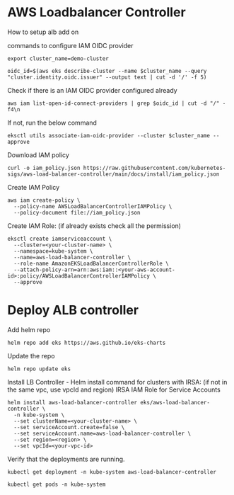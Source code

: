 # AWS Loadbalancer Controller

How to setup alb add on

commands to configure IAM OIDC provider
```
export cluster_name=demo-cluster
```

```
oidc_id=$(aws eks describe-cluster --name $cluster_name --query "cluster.identity.oidc.issuer" --output text | cut -d '/' -f 5) 
```

Check if there is an IAM OIDC provider configured already
```
aws iam list-open-id-connect-providers | grep $oidc_id | cut -d "/" -f4\n
```

If not, run the below command
```
eksctl utils associate-iam-oidc-provider --cluster $cluster_name --approve
```

Download IAM policy
```
curl -o iam_policy.json https://raw.githubusercontent.com/kubernetes-sigs/aws-load-balancer-controller/main/docs/install/iam_policy.json
```

Create IAM Policy
```
aws iam create-policy \
  --policy-name AWSLoadBalancerControllerIAMPolicy \
  --policy-document file://iam_policy.json
```

Create IAM Role: (if already exists check all the permission)
```
eksctl create iamserviceaccount \
  --cluster=<your-cluster-name> \
  --namespace=kube-system \
  --name=aws-load-balancer-controller \
  --role-name AmazonEKSLoadBalancerControllerRole \
  --attach-policy-arn=arn:aws:iam::<your-aws-account-id>:policy/AWSLoadBalancerControllerIAMPolicy \
  --approve
```

# Deploy ALB controller

Add helm repo
```
helm repo add eks https://aws.github.io/eks-charts
```

Update the repo
```
helm repo update eks
```

Install LB Controller - Helm install command for clusters with IRSA: (if not in the same vpc, use vpcId and region) IRSA IAM Role for Service Accounts
```
helm install aws-load-balancer-controller eks/aws-load-balancer-controller \            
  -n kube-system \
  --set clusterName=<your-cluster-name> \
  --set serviceAccount.create=false \
  --set serviceAccount.name=aws-load-balancer-controller \
  --set region=<region> \
  --set vpcId=<your-vpc-id>
```

Verify that the deployments are running.
```
kubectl get deployment -n kube-system aws-load-balancer-controller
```

```
kubectl get pods -n kube-system
```